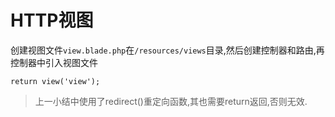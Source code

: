 # HTTP视图

创建视图文件`view.blade.php`在`/resources/views`目录,然后创建控制器和路由,再控制器中引入视图文件

```
return view('view');
```

> 上一小结中使用了redirect\(\)重定向函数,其也需要return返回,否则无效.



